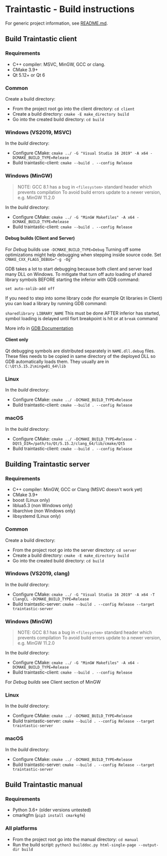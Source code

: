 # Traintastic - Build instructions

For generic project information, see [README.md](README.md).

## Build Traintastic client

### Requirements

- C++ compiler: MSVC, MinGW, GCC or clang.
- CMake 3.9+
- Qt 5.12+ or Qt 6

### Common

Create a build directory:
- From the project root go into the client directory: `cd client`
- Create a build directory: `cmake -E make_directory build`
- Go into the created build directory: `cd build`

### Windows (VS2019, MSVC)

In the *build* directory:
- Configure CMake: `cmake ../ -G "Visual Studio 16 2019" -A x64 -DCMAKE_BUILD_TYPE=Release`
- Build traintastic-client: `cmake --build . --config Release`

### Windows (MinGW)

> NOTE: GCC 8.1 has a bug in `<filesystem>` standard header which prevents compilation
To avoid build errors update to a newer version, e.g. MinGW 11.2.0

In the *build* directory:
- Configure CMake: `cmake ../ -G "MinGW Makefiles" -A x64 -DCMAKE_BUILD_TYPE=Release`
- Build traintastic-client: `cmake --build . --config Release`

#### Debug builds (Client and Server)

For *Debug* builds use `-DCMAKE_BUILD_TYPE=Debug`
Turning off some optimizations might help debugging when stepping inside source code. Set `CMAKE_CXX_FLAGS_DEBUG="-g -Og"`

GDB takes a lot to start debugging because both client and server load many DLL on Windows.
To mitigate that turn off auto loading of shared library symbols BEFORE starting the inferior with GDB command:

`set auto-solib-add off`

If you need to step into some library code (for example Qt libraries in Client) you can load a library by running GDB command:

`sharedlibrary LIBRARY_NAME`
This must be done AFTER inferior has started, symbol loading is delayed until fisrt breakpoint is hit or at `break` command

More info in [GDB Documentation](https://sourceware.org/gdb/onlinedocs/gdb/Files.html)

#### Client only

Qt debugging symbols are distributed separately in `NAME.dll.debug` files.
These files needs to be copied in same directory of the deployed DLL so GDB automatically loads them.
They usually are in `C:\Qt\5.15.2\mingw81_64\lib`

### Linux

In the *build* directory:
- Configure CMake: `cmake ../ -DCMAKE_BUILD_TYPE=Release`
- Build traintastic-client: `cmake --build . --config Release`

### macOS

In the *build* directory:
- Configure CMake: `cmake ../ -DCMAKE_BUILD_TYPE=Release -DQt5_DIR=/path/to/Qt/5.15.2/clang_64/lib/cmake/Qt5`
- Build traintastic-client: `cmake --build . --config Release`


## Building Traintastic server

### Requirements

- C++ compiler: MinGW, GCC or Clang (MSVC doesn't work yet)
- CMake 3.9+
- boost (Linux only)
- liblua5.3 (non Windows only)
- libarchive (non Windows only)
- libsystemd (Linux only)

### Common

Create a build directory:
- From the project root go into the server directory: `cd server`
- Create a build directory: `cmake -E make_directory build`
- Go into the created build directory: `cd build`

### Windows (VS2019, clang)

In the *build* directory:
- Configure CMake: `cmake ../ -G "Visual Studio 16 2019" -A x64 -T ClangCL -DCMAKE_BUILD_TYPE=Release`
- Build traintastic-server: `cmake --build . --config Release --target traintastic-server`

### Windows (MinGW)

> NOTE: GCC 8.1 has a bug in `<filesystem>` standard header which prevents compilation
To avoid build errors update to a newer version, e.g. MinGW 11.2.0

In the *build* directory:
- Configure CMake: `cmake ../ -G "MinGW Makefiles" -A x64 -DCMAKE_BUILD_TYPE=Release`
- Build traintastic-client: `cmake --build . --config Release`

For *Debug builds* see Client section of MinGW

### Linux

In the *build* directory:
- Configure CMake: `cmake ../ -DCMAKE_BUILD_TYPE=Release`
- Build traintastic-server: `cmake --build . --config Release --target traintastic-server`

### macOS

In the *build* directory:
- Configure CMake: `cmake ../ -DCMAKE_BUILD_TYPE=Release`
- Build traintastic-server: `cmake --build . --config Release --target traintastic-server`


## Build Traintastic manual

### Requirements

- Python 3.6+ (older versions untested)
- cmarkgfm (`pip3 install cmarkgfm`)

### All platforms

- From the project root go into the manual directory: `cd manual`
- Run the build script: `python3 builddoc.py html-single-page --output-dir build`
